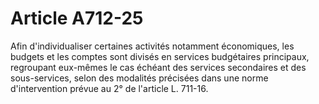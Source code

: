 # Article A712-25

<p>Afin d'individualiser certaines activités notamment économiques, les budgets et les comptes sont divisés en services budgétaires principaux, regroupant eux-mêmes le cas échéant des services secondaires et des sous-services, selon des modalités précisées dans une norme d'intervention prévue au 2° de l'article L. 711-16.</p>